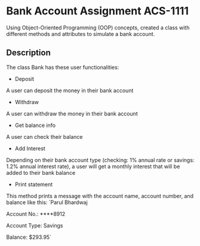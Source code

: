 # Bank Account Assignment ACS-1111

Using Object-Oriented Programming (OOP) concepts, created a class with different methods and attributes to simulate a bank account.


## Description

The class Bank has these user functionalities:
- Deposit 

A user can deposit the money in their bank account
- Withdraw 

A user can withdraw the money in their bank account
- Get balance info 

A user can check their balance
- Add Interest 

Depending on their bank account type (checking: 1% annual rate or savings: 1.2% annual interest rate), a user will get a monthly interest that will be added to their bank balance
- Print statement

This method prints a message with the account name, account number, and balance like this:
`Parul Bhardwaj

Account No.: ****8912

Account Type: Savings

Balance: $293.95`
